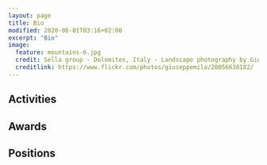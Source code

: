 ```yaml
---
layout: page
title: Bio
modified: 2020-06-01T03:16+02:00
excerpt: "Bio"
image:
  feature: mountains-6.jpg
  credit: Sella group - Dolomites, Italy - Landscape photography by Giuseppe Milo (CC-BY 2.0)
  creditlink: https://www.flickr.com/photos/giuseppemilo/20056638182/
---
```


## Activities

## Awards

## Positions
